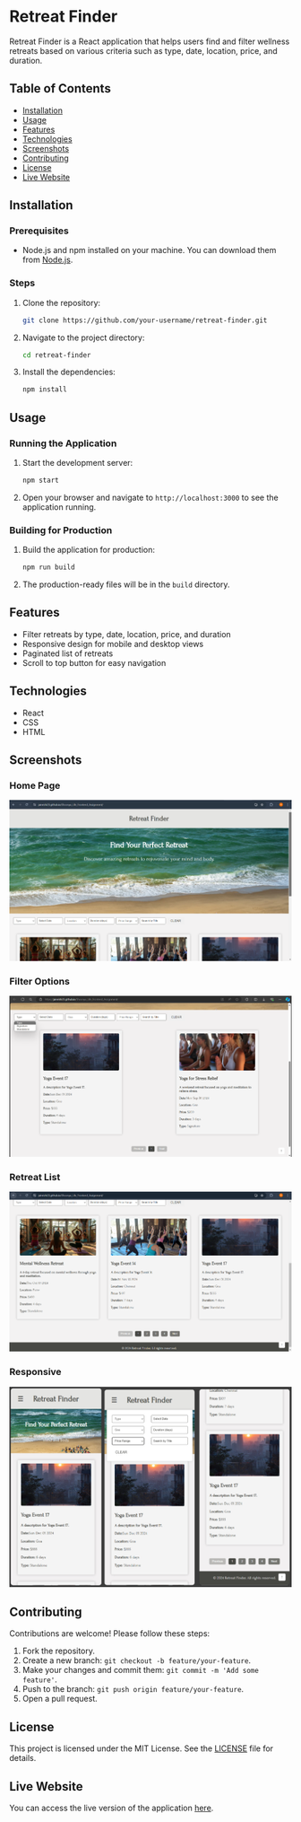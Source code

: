# Retreat Finder

Retreat Finder is a React application that helps users find and filter wellness retreats based on various criteria such as type, date, location, price, and duration.

## Table of Contents

- [Installation](#installation)
- [Usage](#usage)
- [Features](#features)
- [Technologies](#technologies)
- [Screenshots](#screenshots)
- [Contributing](#contributing)
- [License](#license)
- [Live Website](#live-website)

## Installation

### Prerequisites

- Node.js and npm installed on your machine. You can download them from [Node.js](https://nodejs.org/).

### Steps

1. Clone the repository:
   ```sh
   git clone https://github.com/your-username/retreat-finder.git
   ```

2. Navigate to the project directory:
   ```sh
   cd retreat-finder
   ```

3. Install the dependencies:
   ```sh
   npm install
   ```

## Usage

### Running the Application

1. Start the development server:
   ```sh
   npm start
   ```

2. Open your browser and navigate to `http://localhost:3000` to see the application running.

### Building for Production

1. Build the application for production:
   ```sh
   npm run build
   ```

2. The production-ready files will be in the `build` directory.

## Features

- Filter retreats by type, date, location, price, and duration
- Responsive design for mobile and desktop views
- Paginated list of retreats
- Scroll to top button for easy navigation

## Technologies

- React
- CSS
- HTML

## Screenshots

### Home Page
![Home Page](screenshots/Screenshot-1.png)

### Filter Options
![Filter Options](screenshots/Screenshot-2.png)

### Retreat List
![Retreat List](screenshots/Screenshot-3.png)

### Responsive
![Retreat List](screenshots/Screenshot-4.jpg)

## Contributing

Contributions are welcome! Please follow these steps:

1. Fork the repository.
2. Create a new branch: `git checkout -b feature/your-feature`.
3. Make your changes and commit them: `git commit -m 'Add some feature'`.
4. Push to the branch: `git push origin feature/your-feature`.
5. Open a pull request.

## License

This project is licensed under the MIT License. See the [LICENSE](license) file for details.

## Live Website

You can access the live version of the application [here](https://jainrishi23.github.io/Shoonya_Life_Frontend_Assignment/).



